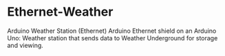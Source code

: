 # Ethernet-Weather
Arduino Weather Station (Ethernet)
Arduino Ethernet shield on an Arduino Uno: Weather station that sends data to Weather Underground for storage and viewing.
